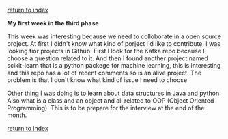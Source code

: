 [return to index](index.md)

**My first week in the third phase**

This week was interesting because we need to colloborate in a open source project. At first I didn't know what kind of porject I'd like to contribute, I was looking fior projects in Github. First I look for the Kafka repo because I choose a question related to it. And then I found another project named scikit-learn that is a python packege for machine learning, this is interesting and this repo has a lot of recent comments so is an alive project. The problem is that I don't know what kind of issue I need to choose

Other thing I was doing is to learn about data structures in Java and python. Also what is a class and an object and all related to OOP (Object Oriented Programming). This is to be prepare for the interview at the end of the month.


[return to index](index.md)